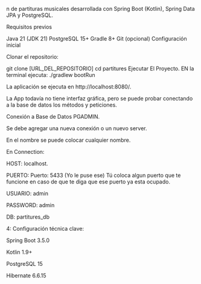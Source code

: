 n de partituras musicales desarrollada con Spring Boot (Kotlin), Spring Data JPA y PostgreSQL.

Requisitos previos

Java 21 (JDK 21)
PostgreSQL 15+
Gradle 8+
Git (opcional)
Configuración inicial

Clonar el repositorio:

git clone [URL_DEL_REPOSITORIO]
cd partitures
Ejecutar El Proyecto. EN la terminal ejecuta: ./gradlew bootRun

La aplicación se ejecuta en http://localhost:8080/.

La App todavía no tiene interfaz gráfica, pero se puede probar conectando a la base de datos los métodos y peticiones.

Conexión a Base de Datos PGADMIN.

Se debe agregar una nueva conexión o un nuevo server.

En el nombre se puede colocar cualquier nombre.

En Connection:

HOST: localhost.

PUERTO: Puerto: 5433 (Yo le puse ese) Tú coloca algun puerto que te funcione en caso de que te diga que ese puerto ya esta ocupado.

USUARIO: admin

PASSWORD: admin

DB: partitures_db

4: Configuración técnica clave:

Spring Boot 3.5.0

Kotlin 1.9+

PostgreSQL 15

Hibernate 6.6.15
